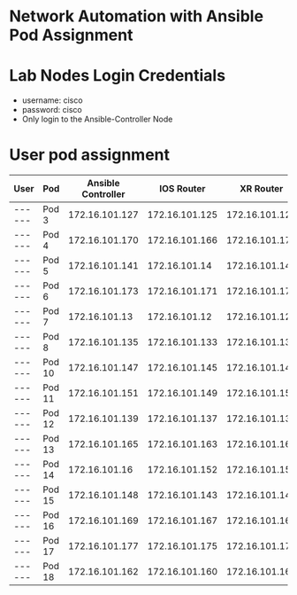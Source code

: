 # Network Automation with Ansible Pod Assignment

# Lab Nodes Login Credentials
- username: cisco
- password: cisco
- Only login to the Ansible-Controller Node

# User pod assignment

| User | Pod | Ansible Controller | IOS Router | XR Router|
|------|-----|--------------------|------------|-----------|
| ------ |	Pod 3 | 172.16.101.127 | 172.16.101.125 | 172.16.101.126 |
| ------ |	Pod 4 | 172.16.101.170 | 172.16.101.166 | 172.16.101.17 |
| ------ |	Pod 5 | 172.16.101.141 | 172.16.101.14 | 172.16.101.140 |
| ------ |	Pod 6 | 172.16.101.173 | 172.16.101.171 | 172.16.101.172 |
| ------ |	Pod 7 | 172.16.101.13 | 172.16.101.12 | 172.16.101.128 |
| ------ |	Pod 8 | 172.16.101.135 | 172.16.101.133 | 172.16.101.134 |
| ------ |	Pod 10 | 172.16.101.147 | 172.16.101.145 | 172.16.101.146 |
| ------ |	Pod 11 | 172.16.101.151 | 172.16.101.149 | 172.16.101.150 |
| ------ |	Pod 12 | 172.16.101.139 | 172.16.101.137 | 172.16.101.138 |
| ------ |	Pod 13 | 172.16.101.165 | 172.16.101.163 | 172.16.101.164 |
| ------ |	Pod 14 | 172.16.101.16 | 172.16.101.152 | 172.16.101.159 |
| ------ |	Pod 15 | 172.16.101.148 | 172.16.101.143 | 172.16.101.144 |
| ------ |	Pod 16 | 172.16.101.169 | 172.16.101.167 | 172.16.101.168 |
| ------ |	Pod 17 | 172.16.101.177 | 172.16.101.175 | 172.16.101.176 |
| ------ |	Pod 18 | 172.16.101.162 | 172.16.101.160 | 172.16.101.161 |